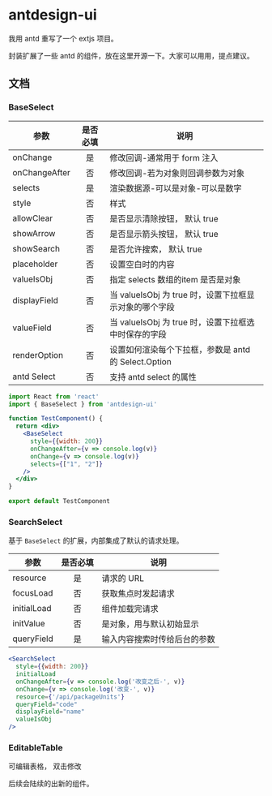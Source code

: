 # antdesign-ui

我用 antd 重写了一个 extjs 项目。

封装扩展了一些 antd 的组件，放在这里开源一下。大家可以用用，提点建议。


## 文档


### BaseSelect

参数 | 是否必填 | 说明 
| ------------- |:-------------:| ----- | 
| onChange |  是  | 修改回调-通常用于 form 注入 |
| onChangeAfter |  否  | 修改回调-若为对象则回调参数为对象 |
| selects |  是  | 渲染数据源-可以是对象-可以是数字 |
| style   |  否  | 样式 |
| allowClear   |  否  | 是否显示清除按钮， 默认 true |
| showArrow   |  否  | 是否显示箭头按钮， 默认 true |
| showSearch   |  否  | 是否允许搜索， 默认 true |
| placeholder   |  否  | 设置空白时的内容 |
| valueIsObj   |  否  | 指定 selects 数组的item 是否是对象 |
| displayField   |  否  | 当 valueIsObj 为 true 时，设置下拉框显示对象的哪个字段 |
| valueField   |  否  | 当 valueIsObj 为 true 时，设置下拉框选中时保存的字段 |
| renderOption   |  否  | 设置如何渲染每个下拉框，参数是 antd 的 Select.Option |
| antd Select   |  否  | 支持 antd  select 的属性|


```jsx
import React from 'react'
import { BaseSelect } from 'antdesign-ui'

function TestComponent() {
  return <div>
    <BaseSelect
      style={{width: 200}}
      onChangeAfter={v => console.log(v)}
      onChange={v => console.log(v)}
      selects={["1", "2"]}
    />
  </div>
}

export default TestComponent

```

### SearchSelect

基于 `BaseSelect` 的扩展，内部集成了默认的请求处理。

参数 | 是否必填 | 说明 
| ------------- |:-------------:| ----- | 
| resource |  是  | 请求的 URL |
| focusLoad |  否  | 获取焦点时发起请求 |
| initialLoad |  否  | 组件加载完请求 |
| initValue   |  否  | 是对象，用与默认初始显示 |
| queryField   |  是  | 输入内容搜索时传给后台的参数 |


```jsx
<SearchSelect
  style={{width: 200}}
  initialLoad
  onChangeAfter={v => console.log('改变之后-', v)}
  onChange={v => console.log('改变-', v)}
  resource={'/api/packageUnits'}
  queryField="code"
  displayField="name"
  valueIsObj
/>
```

### EditableTable

可编辑表格， 双击修改



后续会陆续的出新的组件。